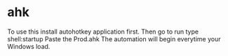 # ahk
To use this install autohotkey application first. 
Then go to run type shell:startup
Paste the Prod.ahk 
The automation will begin everytime your Windows load. 
